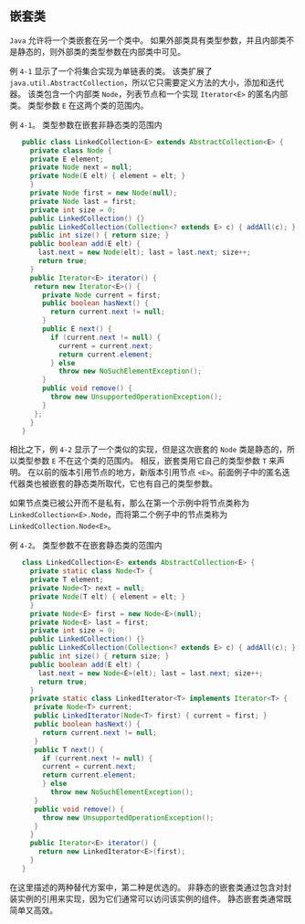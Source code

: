 ## 嵌套类

`Java` 允许将一个类嵌套在另一个类中。 如果外部类具有类型参数，并且内部类不是静态的，则外部类的类型参数在内部类中可见。

例 `4-1` 显示了一个将集合实现为单链表的类。 该类扩展了 `java.util.AbstractCollection`，所以它只需要定义方法的大小，添加和迭代器。 该类包含一个内部类 `Node`，列表节点和一个实现 `Iterator<E>` 的匿名内部类。 类型参数 `E` 在这两个类的范围内。

例 `4-1`。 类型参数在嵌套非静态类的范围内

```java
   public class LinkedCollection<E> extends AbstractCollection<E> {
     private class Node {
     private E element;
     private Node next = null;
     private Node(E elt) { element = elt; }
     }
     private Node first = new Node(null);
     private Node last = first;
     private int size = 0;
     public LinkedCollection() {}
     public LinkedCollection(Collection<? extends E> c) { addAll(c); }
     public int size() { return size; }
     public boolean add(E elt) {
       last.next = new Node(elt); last = last.next; size++;
       return true;
     }
     public Iterator<E> iterator() {
      return new Iterator<E>() {
        private Node current = first;
        public boolean hasNext() {
          return current.next != null;
        }
        public E next() {
          if (current.next != null) {
            current = current.next;
            return current.element;
          } else 
		    throw new NoSuchElementException();
        }
        public void remove() {
          throw new UnsupportedOperationException();
        }
      };
     }
   }
```

相比之下，例 `4-2` 显示了一个类似的实现，但是这次嵌套的 `Node` 类是静态的，所以类型参数 `E` 不在这个类的范围内。 相反，嵌套类用它自己的类型参数 `T` 来声明。 在以前的版本引用节点的地方，新版本引用节点 `<E>`。前面例子中的匿名迭代器类也被嵌套的静态类所取代，它也有自己的类型参数。

如果节点类已被公开而不是私有，那么在第一个示例中将节点类称为 `LinkedCollection<E>.Node`，而将第二个例子中的节点类称为 `LinkedCollection.Node<E>`。

例 `4-2`。 类型参数不在嵌套静态类的范围内

```java
   class LinkedCollection<E> extends AbstractCollection<E> {
     private static class Node<T> {
     private T element;
     private Node<T> next = null;
     private Node(T elt) { element = elt; }
     }
     private Node<E> first = new Node<E>(null);
     private Node<E> last = first;
     private int size = 0;
     public LinkedCollection() {}
     public LinkedCollection(Collection<? extends E> c) { addAll(c); }
     public int size() { return size; }
     public boolean add(E elt) {
       last.next = new Node<E>(elt); last = last.next; size++;
       return true;
     }
     private static class LinkedIterator<T> implements Iterator<T> {
      private Node<T> current;
      public LinkedIterator(Node<T> first) { current = first; }
      public boolean hasNext() {
        return current.next != null;
      }
      public T next() {
        if (current.next != null) {
        current = current.next;
        return current.element;
        } else 
	      throw new NoSuchElementException();
      }
      public void remove() {
        throw new UnsupportedOperationException();
      }
     }
     public Iterator<E> iterator() {
       return new LinkedIterator<E>(first);
     }
   }
```

在这里描述的两种替代方案中，第二种是优选的。 非静态的嵌套类通过包含对封装实例的引用来实现，因为它们通常可以访问该实例的组件。 静态嵌套类通常既简单又高效。


